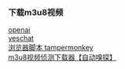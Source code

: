 ### 下载m3u8视频
   [ openai ]( https://chat.openai.com/) <br/>
   [ yeschat ]( https://www.yeschat.ai/zh-CN/yeschat) <br/>
   [ 浏览器脚本 tampermonkey ]( https://www.tampermonkey.net/ ) <br/>
   [ m3u8视频侦测下载器【自动嗅探】 ]( https://greasyfork.org/zh-CN/scripts/449581-m3u8%E8%A7%86%E9%A2%91%E4%BE%A6%E6%B5%8B%E4%B8%8B%E8%BD%BD%E5%99%A8-%E8%87%AA%E5%8A%A8%E5%97%85%E6%8E%A2 ) <br/>
